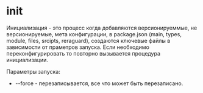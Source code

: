 # init

Инициализация - это процесс когда добавляются версионируеммые, не версионируемые, мета конфигурации, в package.json (main, types, module, files, srcipts, reraguard), создаются ключевые файлы в зависимости от праметров запуска. Если необходимо переконфигурировать то повторно вызывается процедура инициализации.

Параметры запуска:

- --force - перезаписывается, все что может быть перезаписано.
